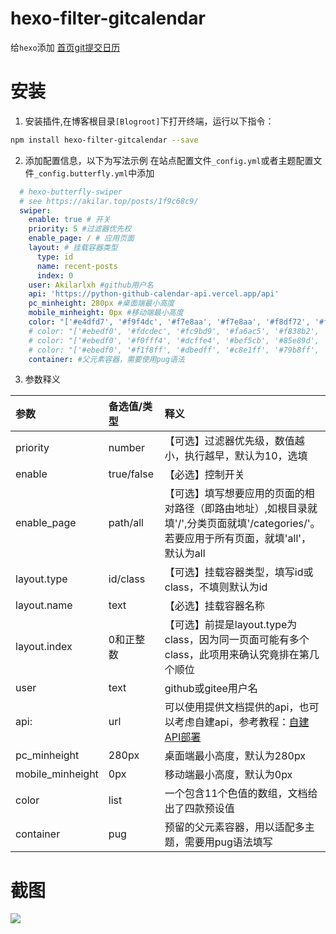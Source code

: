 # hexo-filter-gitcalendar

给`hexo`添加 [首页git提交日历](https://akilar.top/posts/1f9c68c9/)

# 安装

1. 安装插件,在博客根目录`[Blogroot]`下打开终端，运行以下指令：
  ```bash
  npm install hexo-filter-gitcalendar --save
  ```

2. 添加配置信息，以下为写法示例
  在站点配置文件`_config.yml`或者主题配置文件`_config.butterfly.yml`中添加

  ```yaml
    # hexo-butterfly-swiper
    # see https://akilar.top/posts/1f9c68c9/
    swiper:
      enable: true # 开关
      priority: 5 #过滤器优先权
      enable_page: / # 应用页面
      layout: # 挂载容器类型
        type: id
        name: recent-posts
        index: 0
      user: Akilarlxh #github用户名
      api: 'https://python-github-calendar-api.vercel.app/api'
      pc_minheight: 280px #桌面端最小高度
      mobile_minheight: 0px #移动端最小高度
      color: "['#e4dfd7', '#f9f4dc', '#f7e8aa', '#f7e8aa', '#f8df72', '#fcd217', '#fcc515', '#f28e16', '#fb8b05', '#d85916', '#f43e06']" #橘黄色调
      # color: "['#ebedf0', '#fdcdec', '#fc9bd9', '#fa6ac5', '#f838b2', '#f5089f', '#c4067e', '#92055e', '#540336', '#48022f', '#30021f']" #浅紫色调
      # color: "['#ebedf0', '#f0fff4', '#dcffe4', '#bef5cb', '#85e89d', '#34d058', '#28a745', '#22863a', '#176f2c', '#165c26', '#144620']" #翠绿色调
      # color: "['#ebedf0', '#f1f8ff', '#dbedff', '#c8e1ff', '#79b8ff', '#2188ff', '#0366d6', '#005cc5', '#044289', '#032f62', '#05264c']" #天青色调
      container: #父元素容器，需要使用pug语法
  ```
3. 参数释义

  |参数|备选值/类型|释义|
  |:--|:--|:--|
  |priority|number|【可选】过滤器优先级，数值越小，执行越早，默认为10，选填|
  |enable|true/false|【必选】控制开关|
  |enable_page|path/all|【可选】填写想要应用的页面的相对路径（即路由地址）,如根目录就填'/',分类页面就填'/categories/'。若要应用于所有页面，就填'all'，默认为all|
  |layout.type|id/class|【可选】挂载容器类型，填写id或class，不填则默认为id|
  |layout.name|text|【必选】挂载容器名称|
  |layout.index|0和正整数|【可选】前提是layout.type为class，因为同一页面可能有多个class，此项用来确认究竟排在第几个顺位|
  |user|text|github或gitee用户名|
  |api:|url|可以使用提供文档提供的api，也可以考虑自建api，参考教程：[自建API部署](https://akilar.top/posts/1f9c68c9/#自建API部署)|
  |pc_minheight|280px|桌面端最小高度，默认为280px|
  |mobile_minheight|0px|移动端最小高度，默认为0px|
  |color|list|一个包含11个色值的数组，文档给出了四款预设值|
  |container|pug|预留的父元素容器，用以适配多主题，需要用pug语法填写|
# 截图
  ![](https://cdn.jsdelivr.net/npm/hexo-filter-gitcalendar/assets/gitcalendar.png)
